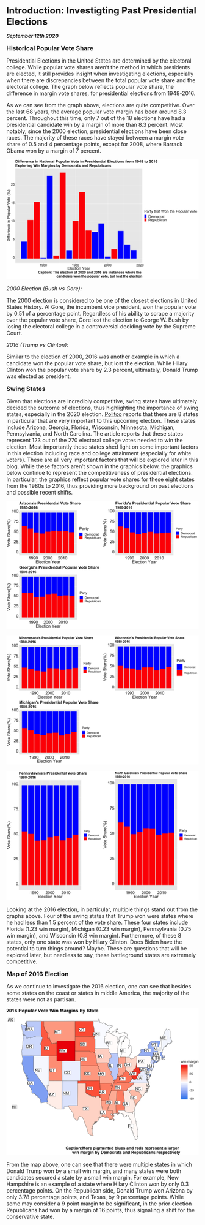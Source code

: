 **<font size="5"> Introduction: Investigting Past Presidential Elections </font>**

_**<font size="2"> September 12th 2020 </font>**_



**<font size="3"> Historical Popular Vote Share </font>**


Presidential Elections in the United States are determined by the electoral college. While popular vote shares aren’t the method in which presidents are elected, it still provides insight when investigating elections, especially when there are discrepancies between the total popular vote share and the electoral college. The graph below reflects popular vote share, the difference in margin vote shares, for presidential elections from 1948-2016.

As we can see from the graph above, elections are quite competitive. Over the last 68 years, the average popular vote margin has been around 8.3 percent. Throughout this time, only 7 out of the 18 elections have had a presidential candidate win by a margin of more than 8.3 percent. Most notably, since the 2000 election, presidential elections have been close races. The majority of these races have stayed between a margin vote share of 0.5 and 4 percentage points, except for 2008, where Barrack Obama won by a margin of 7 percent. 

![Historical Popular Vote Share](PV_historical.png)


_2000 Election (Bush vs Gore):_

The 2000 election is considered to be one of the closest elections in United States History. Al Gore, the incumbent vice president, won the popular vote by 0.51 of a percentage point. Regardless of his ability to scrape a majority over the popular vote share, Gore lost the election to George W. Bush by losing the electoral college in a controversial deciding vote by the Supreme Court.

_2016 (Trump vs Clinton):_

Similar to the election of 2000, 2016 was another example in which a candidate won the popular vote share, but lost the election. While Hilary Clinton won the popular vote share by 2.3 percent, ultimately, Donald Trump was elected as president. 



**<font size="3"> Swing States </font>**

Given that elections are incredibly competitive, swing states have ultimately decided the outcome of elections, thus highlighting the importance of swing states, especially in the 2020 election. [Politco](https://www.politico.com/news/2020/09/08/swing-states-2020-presidential-election-409000) reports that there are 8 states in particular that are very important to this upcoming election. These states include Arizona, Georgia, Florida, Wisconsin, Minnesota, Michigan, Pennsylvania, and North Carolina. The article reports that these states represent 123 out of the 270 electoral college votes needed to win the election. Most importantly these states shed light on some important factors in this election including race and college attainment (especially for white voters). These are all very important factors that will be explored later in this blog. While these factors aren’t shown in the graphics below, the graphics below continue to represent the competitiveness of presidential elections. In particular, the graphics reflect popular vote shares for these eight states from the 1980s to 2016, thus providing more background on past elections and possible recent shifts.


![Historial Vote Share for Swing States in the South](PV_southern_states_historical.png)

![Historial Vote Share for Swing States in the Midwest](PV_midwest_states_historical.png)

![Historial Vote Share for Swing States in the East Coast](PV_coast_states_historical.png)

Looking at the 2016 election, in particular, multiple things stand out from the graphs above. Four of the swing states that Trump won were states where he had less than 1.5 percent of the vote share. These four states include Florida (1.23 win margin), Michigan (0.23 win margin), Pennsylvania (0.75 win margin), and Wisconsin (0.8 win margin). Furthermore, of these 8 states, only one state was won by Hilary Clinton. Does Biden have the potential to turn things around? Maybe. These are questions that will be explored later, but needless to say, these battleground states are extremely competitive. 



**<font size="3"> Map of 2016 Election </font>**


As we continue to investigate the 2016 election, one can see that besides some states on the coast or states in middle America, the majority of the states were not as partisan. 

![Map of Vote Shares in the 2016 Election ](Intro_Map.png)


From the map above, one can see that there were multiple states in which Donald Trump won by a small win margin, and many states were both candidates secured a state by a small win margin. For example, New Hampshire is an example of a state where Hilary Clinton won by only 0.3 percentage points. On the Republican side, Donald Trump won Arizona by only 3.78 percentage points, and Texas, by 9 percentage points. While some may consider a 9 point margin to be significant, in the prior election Republicans had won by a margin of 16 points, thus signaling a shift for the conservative state. 
